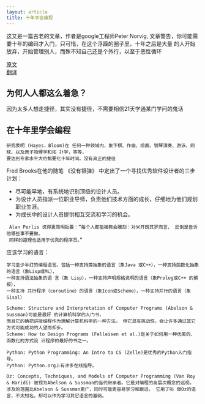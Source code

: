 ```yaml
---
layout: article
title: 十年学会编程
---
```

这又是一篇古老的文章，作者是google工程师Peter Norvig, 文章警告，你可能需要十年的编码才入门，只可惜，在这个浮躁的圈子里，十年之后是大量
的人开始放弃，开始管理别人，而殊不知自己还是个外行，以至于恶性循环

[原文](http://norvig.com/21-days.html)    
[翻译](http://daiyuwen.freeshell.org/gb/misc/21-days-cn.html)

## 为何人人都这么着急？
因为太多人想走捷径，其实没有捷径，不需要相信21天学通某门学问的鬼话


## 在十年里学会编程

```
研究表明 (Hayes，Bloom)在 任何一种领域内，象下棋、作曲、绘画、钢琴演奏、游泳、网球、以及原子物理学和拓 扑学，等等，
要达到专家水平大约都要化十年时间。没有真正的捷径
```

Fred Brooks在他的随笔 《没有银弹》 中定出了一个寻找优秀软件设计者的三步计划：

- 尽可能早地，有系统地识别顶级的设计人员。
- 为设计人员指派一位职业导师，负责他们技术方面的成长，仔细地为他们规划 职业生涯。
- 为成长中的设计人员提供相互交流和学习的机会。


```
 Alan Perlis 说得更简明扼要：“每个人都能被教会雕刻：对米开朗其罗而言， 反倒是告诉他哪些事不要做。
 同样的道理也适用于优秀的程序员。”
```

应该学习的语言：

```
学习至少半打的编程语言。包括一种支持类抽象的语言（象Java 或C++），一种支持函数化抽象的语言（象Lisp或ML），
一种支持语法抽象的语 言（象 Lisp），一种支持声明规格说明的语言（象Prolog或C++ 的模板），
一种支持 共行程序（coroutine）的语言（象Icon或Scheme），一种支持并行的语言（象Sisal）
```


```
Scheme: Structure and Interpretation of Computer Programs (Abelson & Sussman)可能是最好 的计算机科学的入门书，
而且它的确把讲授编程作为理解计算机科学的一种方法。 但它具有挑战性，会让许多通过其它方式可能成功的人望而却步。
Scheme: How to Design Programs (Felleisen et al.)是关于如何用一种优美的、函数化的方式设 计程序的最好的书之一。

Python: Python Programming: An Intro to CS (Zelle)是优秀的Python入门指导。
Python: Python.org上有许多在线指导。

Oz: Concepts, Techniques, and Models of Computer Programming (Van Roy & Haridi) 被视为Abelson & Sussman的当代继承者。它是对编程的高层次概念的巡视。 
涉及的范围比Abelson & Sussman更广，同时可能更容易学习和跟进。 它用了叫 做Oz的语言，不太知名，却可以作为学习其它语言的基础。
```